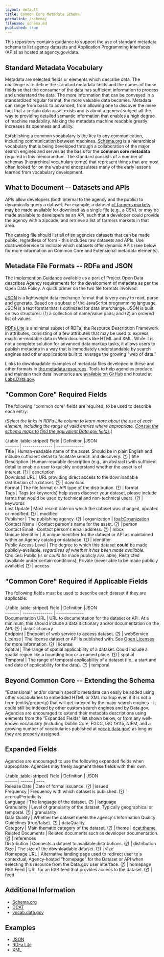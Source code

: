 ```yaml
---
layout: default
title: Common Core Metadata Schema
permalink: /schema/
filename: schema.md
published: true
---
```


This repository contains guidance to support the use of standard metadata schema to list agency datasets and Application Programming Interfaces (APIs) as hosted at agency.gov/data.  

Standard Metadata Vocabulary
----------------------------
Metadata are selected fields or elements which describe data. The challenge is to define the standard metadata fields and the names of those fields so that the consumer of the data has sufficient information to process and understand the data. The more information that can be conveyed in a standardized regular format, the more valuable data becomes. Metadata can range from basic to advanced, from allowing one to discover the mere fact that a certain data asset exists and is about a general subject all the way to providing detailed semantic information that enables a high degree of machine readability. Making the metadata machine readable greatly increases its openness and utility.

Establishing a common vocabulary is the key to any communication, including communication between machines.  [Schema.org](http://www.schema.org) is a hierarchical vocabulary that is being developed through a collaboration of the major search engines and serves as the basis for the **common core metadata** required in this memorandum. The standard consists of a number of schemas (hierarchical vocabulary terms) that represent things that are most often looked for on the web and encapsulates many of the early lessons learned from vocabulary development.  


What to Document -- Datasets and APIs
-------------------------------------

APIs allow developers (both internal to the agency and the public) to dynamically query a dataset. For example, a dataset [of farmers markets](https://explore.data.gov/Agriculture/Farmers-Markets-Geographic-Data/wfna-38ey) may be made available for download as a single file (e.g., a CSV), or may be made available to developers as an API, such that a developer could provide the agency with a zipcode, and retrieve a list of farmers markets in that area.

The catalog file should list all of an agencies datasets that can be made public, regardless of form - this includes raw datasets and APIs.  Use dcat:webService to indicate which datasets offer dynamic APIs (see below for more information on Common Core and Extensional metadata elements).


Metadata File Formats --  RDFa and JSON
---------------------------------------
The [Implemention Guidance](http://gsa-ocsit.github.com/project-open-data.github.com//implementation-guide/) available as a part of Project Open Data describes Agency requirements for the development of metadata as per the Open Data Policy.  A quick primer on the two file formats involved:

[JSON](http://www.json.org) is a lightweight data-exchange format that is very easy to read, parse and generate.  Based on a subset of the JavaScript programming language, JSON is a text format that is optimized for data interchange.  JSON is built on two structures: (1) a collection of name/value pairs; and (2) an ordered list of values.  

[RDFa Lite](http://www.w3.org/TR/rdfa-lite/) is a minimal subset of RDFa, the Resource Description Framework in attributes, consisting of a few attributes that may be used to express machine-readable data in Web documents like HTML and XML. While it is not a complete solution for advanced data markup tasks, it allows users to publish metadata in a way that is immediately understandable by search engines and other applications built to leverage the growing "web of data."  

Links to downloadable examples of metadata files developed in these and other formats in [the metadata resources](http://gsa-ocsit.github.com/project-open-data.github.com/metadata-resources/).  Tools to help agencies produce and maintain their data inventories are [available on GitHub](http://www.github.com/project-open-data) and hosted at [Labs.Data.gov](http://labs.data.gov).


"Common Core" Required Fields
-----------------------------
The following "common core" fields are required, to be used to describe each entry:

(*Select the links in RDFa Lite column to learn more about the use of each element, including the range of valid entries where appropriate. [Consult the schema maps to find the equivalent Data.gov fields](http://gsa-ocsit.github.com/project-open-data.github.com/data-dot-gov-map/).*)

{.table .table-striped}
Field               | Definition                                                                                                                                     |JSON            
-------             | ---------------                                                                                                                                | --------------  
Title               | Human-readable name of the asset.  Should be in plain English and include sufficient detail to facilitate search and discovery. ([?](http://gsa-ocsit.github.com/project-open-data.github.com/metadata-resources/#schema_maps))                | title           
Description         | Human-readable description (e.g., an abstract) with sufficient detail to enable a user to quickly understand whether the asset is of interest. ([?](http://gsa-ocsit.github.com/project-open-data.github.com/metadata-resources/#schema_maps)) | description     
Download URL        | URL providing direct access to the downloadable distribution of a dataset. ([?](http://gsa-ocsit.github.com/project-open-data.github.com/metadata-resources/#schema_maps))                                                                     | download              
Format              | The file format or API type of the distribution. ([?](http://gsa-ocsit.github.com/project-open-data.github.com/metadata-resources/#schema_maps))                                                                                                | format          
Tags                | Tags (or keywords) help users discover your dataset, please include terms that would be used by technical and non-technical users. ([?](http://gsa-ocsit.github.com/project-open-data.github.com/metadata-resources/#schema_maps))             | keywords        
Last Update         | Most recent date on which the dataset was changed, updated or modified. ([?](http://gsa-ocsit.github.com/project-open-data.github.com/metadata-resources/#schema_maps))                                                                        | modified        
Publisher           | The publishing agency. ([?](http://gsa-ocsit.github.com/project-open-data.github.com/metadata-resources/#schema_maps))                | organization    | [foaf:Organization](http://xmlns.com/foaf/spec/#term_Organization)
Contact Name      | Contact person's name for the asset. ([?](http://gsa-ocsit.github.com/project-open-data.github.com/metadata-resources/#schema_maps))                                                                                       | person         
Contact Email	    | Contact person's email address. ([?](http://gsa-ocsit.github.com/project-open-data.github.com/metadata-resources/#schema_maps))			           	                                                                             | mbox	       
Unique Identifier   | A unique identifier for the dataset or API as maintained within an Agency catalog or database. ([?](http://gsa-ocsit.github.com/project-open-data.github.com/metadata-resources/#schema_maps))                                                 | identifier            
Public Access Level | The degree to which this dataset **could** be made publicly-available, *regardless of whether it has been made available*. Choices: Public (is or *could be* made publicly available), Restricted (available under certain conditions), Private (never able to be made publicly available) ([?](http://gsa-ocsit.github.com/project-open-data.github.com/metadata-resources/#schema_maps)) | access          

"Common Core" Required if Applicable Fields
-------------------------------------------
The following fields must be used to describe each dataset if they are applicable:

{.table .table-striped}
Field               | Definition                                                                                                                                     |JSON            
-------             | ---------------                                                                                                                                | --------------  
Documentation URL   | URL to documentation for the dataset or API.  At a minimum, this should include a data dictionary and/or documentation on the API. ([?](http://gsa-ocsit.github.com/project-open-data.github.com/metadata-resources/#schema_maps))             | dataDictionary  
Endpoint            | Endpoint of web service to access dataset. ([?](http://gsa-ocsit.github.com/project-open-data.github.com/metadata-resources/#schema_maps))                                                                                                     | webService            
License             | The license dataset or API is published with.  See [Open Licenses](http://gsa-ocsit.github.com/project-open-data.github.com/open-licenses/) for more information. ([?](http://gsa-ocsit.github.com/project-open-data.github.com/metadata-resources/#schema_maps))   | license         
Spatial  	    | The range of spatial applicability of a dataset.  Could include a spatial region like a bounding box or a named place. ([?](http://gsa-ocsit.github.com/project-open-data.github.com/metadata-resources/#schema_maps))                     | spatial 	       
Temporal	    | The range of temporal applicability of a dataset (i.e., a start and end date of applicability for the data). ([?](http://gsa-ocsit.github.com/project-open-data.github.com/metadata-resources/#schema_maps))                                    | temporal	       

Beyond Common Core -- Extending the Schema
------------------------------------------
"Extensional" and/or domain specific metadata can easily be added using other vocabularies to embedded HTML or XML markup even if it is not a term (entity/property) that will get indexed by the major search engines - it could still be indexed by other custom search engines and by Data.gov.  Agencies are encouraged to extend their metadata descriptions using elements from the "Expanded Fields" list shown below, or from any well-known vocabulary (including Dublin Core, FGDC, ISO 19115, NIEM, and a growing number of vocabularies published at [vocab.data.gov](http://vocab.data.gov)) as long as they are properly assigned.

Expanded Fields
---------------
Agencies are encouraged to use the following expanded fields when appropriate. Agencies may freely augment these fields with their own.

{.table .table-striped}
Field               | Definition                                                                                                                                    | JSON                 
------              | ------                                                                                                                                        | ----                  
Release Date        | Date of formal issuance. ([?](http://gsa-ocsit.github.com/project-open-data.github.com/metadata-resources/#schema_maps))                                                                                                                       | issued         
Frequency           | Frequency with which dataset is published. ([?](http://gsa-ocsit.github.com/project-open-data.github.com/metadata-resources/#schema_maps))                                                                                                     | accrualPeriodicity    
Language            | The language of the dataset. ([?](http://gsa-ocsit.github.com/project-open-data.github.com/metadata-resources/#schema_maps))                                                                                                                   | language              
Granularity         | Level of granularity of the dataset.  Typically geographical or temporal. ([?](http://gsa-ocsit.github.com/project-open-data.github.com/metadata-resources/#schema_maps))                                                                     | granularity           
Data Quality        | Whether the dataset meets the agency's Information Quality Guidelines (true/false). ([?](http://gsa-ocsit.github.com/project-open-data.github.com/metadata-resources/#schema_maps))                                                                                                              | dataQuality          
Category            | Main thematic category of the dataset. ([?](http://gsa-ocsit.github.com/project-open-data.github.com/metadata-resources/#schema_maps))               | theme                 | [dcat:theme](http://www.w3.org/TR/vocab-dcat/#property--theme-category)
Related Documents   | Related documents such as developer documentation. ([?](http://gsa-ocsit.github.com/project-open-data.github.com/metadata-resources/#schema_maps))                                                                                             | references            
Distribution        | Connects a dataset to available distributions. ([?](http://gsa-ocsit.github.com/project-open-data.github.com/metadata-resources/#schema_maps))                                                                                                 | distribution         
Size                | The size of the downloadable dataset. ([?](http://gsa-ocsit.github.com/project-open-data.github.com/metadata-resources/#schema_maps))                                                                                                          | size                  
Homepage URL        | Alternative landing page used to redirect user to a contextual, Agency-hosted "homepage" for the Dataset or API when selecting this resource from the Data.gov user interface. ([?](http://gsa-ocsit.github.com/project-open-data.github.com/metadata-resources/#schema_maps)) | homepage	            
RSS Feed            | URL for an RSS feed that provides access to the dataset. ([?](http://gsa-ocsit.github.com/project-open-data.github.com/metadata-resources/#schema_maps))                                                                                       | feed                 


Additional Information
----------------------
* [Schema.org](http://schema.org)
* [DCAT](http://www.w3.org/TR/vocab-dcat/)
* [vocab.data.gov](http://vocab.data.gov)


Examples
--------
* [JSON](http://gsa-ocsit.github.com/project-open-data.github.com/metadata-resources/)
* [RDFa Lite](http://gsa-ocsit.github.com/project-open-data.github.com/metadata-resources/)
* [XML](http://gsa-ocsit.github.com/project-open-data.github.com/metadata-resources/)
